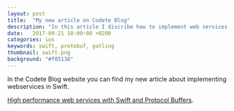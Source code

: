 ```yaml
---
layout: post
title:  "My new article on Codete Blog"
description: "In this article I discribe how to implement web services in Swift using Kitura and Protocol Buffers"
date:   2017-09-21 10:09:00 +0200
categories: ios
keywords: swift, protobuf, gatling
thumbnail: swift.png
background: "#f05138"
---
```


In the Codete Blog website you can find my new article about implementing webservices in Swift.

[High performance web services with Swift and Protocol Buffers](https://codete.com/blog/high-performance-web-services-swift-protocol-buffers/).